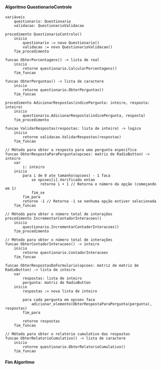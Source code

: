 #### Algoritmo QuestionarioControle
    variáveis
        questionario: Questionario
        validacao: QuestionarioValidacao

    procedimento QuestionarioControle()
        inicio
            questionario := novo Questionario()
            validacao := novo QuestionarioValidacao()
        fim_procedimento

    funcao ObterPorcentagens() -> lista de real
        inicio
            retorne questionario.CalcularPorcentagens()
        fim_funcao

    funcao ObterPerguntas() -> lista de caractere
        inicio
            retorne questionario.ObterPerguntas()
        fim_funcao

    procedimento AdicionarRespostas(indicePergunta: inteiro, resposta: inteiro)
        inicio
            questionario.AdicionarResposta(indicePergunta, resposta)
        fim_procedimento

    funcao ValidarRespostas(respostas: lista de inteiro) -> logico
        inicio
            retorne validacao.ValidarRespostas(respostas)
        fim_funcao

    // Método para obter a resposta para uma pergunta específica
    funcao ObterRespostaParaPergunta(opcoes: matriz de RadioButton) -> inteiro
        var
            i: inteiro
        inicio
            para i de 0 ate tamanho(opcoes) - 1 faca
                se opcoes[i].Verificado entao
                    retorne i + 1 // Retorna o número da opção (começando em 1)
                fim_se
            fim_para
            retorne -1 // Retorna -1 se nenhuma opção estiver selecionada
        fim_funcao

    // Método para obter o número total de interações
    procedimento IncrementarContadorInteracoes()
        inicio
            questionario.IncrementarContadorInteracoes()
        fim_procedimento

    // Método para obter o número total de interações
    funcao ObterContadorInteracoes() -> inteiro
        inicio
            retorne questionario.ContadorInteracoes
        fim_funcao

    funcao ObterRespostasDoFormulario(opcoes: matriz de matriz de RadioButton) -> lista de inteiro
        var
            respostas: lista de inteiro
            pergunta: matriz de RadioButton
        inicio
            respostas := nova lista de inteiro

            para cada pergunta em opcoes faca
                adicionar_elemento(ObterRespostaParaPergunta(pergunta), respostas)
            fim_para

            retorne respostas
        fim_funcao

    // Método para obter o relatório cumulativo das respostas
    funcao ObterRelatorioCumulativo() -> lista de caractere
        inicio
            retorne questionario.ObterRelatorioCumulativo()
        fim_funcao
#### Fim Algoritmo